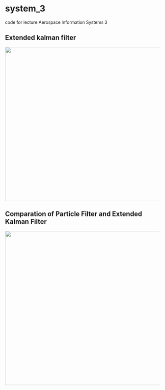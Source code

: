 # system_3
code for lecture Aerospace Information Systems 3

## Extended kalman filter
<p align="center">
  <img src = "https://github.com/arahatashun/system_3/blob/master/8_2/ekf.png" width="600" height="500" >
</p>


## Comparation of Particle Filter and Extended Kalman Filter 

<p align="center">
  <img src = "https://raw.githubusercontent.com/wiki/arahatashun/system_3/img/particle.png" width="600" height="500" >
</p>
